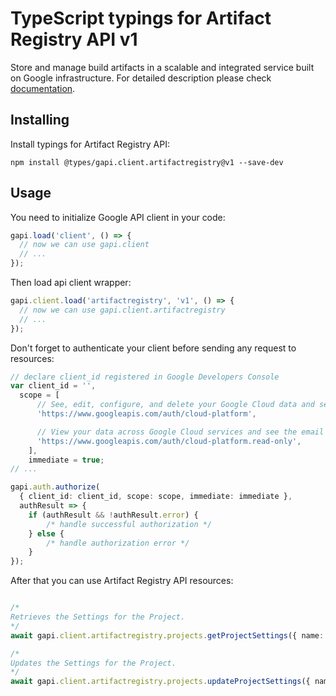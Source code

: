 # TypeScript typings for Artifact Registry API v1

Store and manage build artifacts in a scalable and integrated service built on Google infrastructure.
For detailed description please check [documentation](https://cloud.google.com/artifacts/docs/).

## Installing

Install typings for Artifact Registry API:

```
npm install @types/gapi.client.artifactregistry@v1 --save-dev
```

## Usage

You need to initialize Google API client in your code:

```typescript
gapi.load('client', () => {
  // now we can use gapi.client
  // ...
});
```

Then load api client wrapper:

```typescript
gapi.client.load('artifactregistry', 'v1', () => {
  // now we can use gapi.client.artifactregistry
  // ...
});
```

Don't forget to authenticate your client before sending any request to resources:

```typescript
// declare client_id registered in Google Developers Console
var client_id = '',
  scope = [ 
      // See, edit, configure, and delete your Google Cloud data and see the email address for your Google Account.
      'https://www.googleapis.com/auth/cloud-platform',

      // View your data across Google Cloud services and see the email address of your Google Account
      'https://www.googleapis.com/auth/cloud-platform.read-only',
    ],
    immediate = true;
// ...

gapi.auth.authorize(
  { client_id: client_id, scope: scope, immediate: immediate },
  authResult => {
    if (authResult && !authResult.error) {
        /* handle successful authorization */
    } else {
        /* handle authorization error */
    }
});
```

After that you can use Artifact Registry API resources:

```typescript

/*
Retrieves the Settings for the Project.
*/
await gapi.client.artifactregistry.projects.getProjectSettings({ name: "name",  });

/*
Updates the Settings for the Project.
*/
await gapi.client.artifactregistry.projects.updateProjectSettings({ name: "name",  });
```
